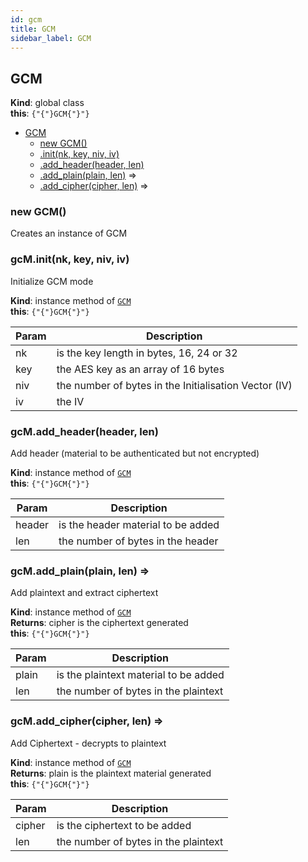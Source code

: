 ```yaml
---
id: gcm
title: GCM
sidebar_label: GCM
---
```

<a name="GCM" />

## GCM

**Kind**: global class  
**this**: <code>{"{"}GCM{"}"}</code>  

-   [GCM](#GCM)
    -   [new GCM()](#new_GCM_new)
    -   [.init(nk, key, niv, iv)](#GCM+init)
    -   [.add_header(header, len)](#GCM+add_header)
    -   [.add_plain(plain, len)](#GCM+add_plain) ⇒
    -   [.add_cipher(cipher, len)](#GCM+add_cipher) ⇒

<a name="new_GCM_new" />

### new GCM()

Creates an instance of GCM

<a name="GCM+init" />

### gcM.init(nk, key, niv, iv)

Initialize GCM mode

**Kind**: instance method of [<code>GCM</code>](#GCM)  
**this**: <code>{"{"}GCM{"}"}</code>  

| Param | Description                                           |
| ----- | ----------------------------------------------------- |
| nk    | is the key length in bytes, 16, 24 or 32              |
| key   | the AES key as an array of 16 bytes                   |
| niv   | the number of bytes in the Initialisation Vector (IV) |
| iv    | the IV                                                |

<a name="GCM+add_header" />

### gcM.add_header(header, len)

Add header (material to be authenticated but not encrypted)

**Kind**: instance method of [<code>GCM</code>](#GCM)  
**this**: <code>{"{"}GCM{"}"}</code>  

| Param  | Description                        |
| ------ | ---------------------------------- |
| header | is the header material to be added |
| len    | the number of bytes in the header  |

<a name="GCM+add_plain" />

### gcM.add_plain(plain, len) ⇒

Add plaintext and extract ciphertext

**Kind**: instance method of [<code>GCM</code>](#GCM)  
**Returns**: cipher is the ciphertext generated  
**this**: <code>{"{"}GCM{"}"}</code>  

| Param | Description                           |
| ----- | ------------------------------------- |
| plain | is the plaintext material to be added |
| len   | the number of bytes in the plaintext  |

<a name="GCM+add_cipher" />

### gcM.add_cipher(cipher, len) ⇒

Add Ciphertext - decrypts to plaintext

**Kind**: instance method of [<code>GCM</code>](#GCM)  
**Returns**: plain is the plaintext material generated  
**this**: <code>{"{"}GCM{"}"}</code>  

| Param  | Description                          |
| ------ | ------------------------------------ |
| cipher | is the ciphertext to be added        |
| len    | the number of bytes in the plaintext |
